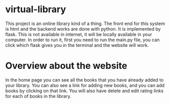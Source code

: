 # virtual-library
 This project is an online library kind of a thing. The front end for this system is html and the backend works are done with python. It is implemented by flask. This is not available in internet, it will be locally available in your computer. In order to run it, first you need to run the main.py file, you can click which flask gives you in the terminal and the website will work. 

 # Overview about the website
 In the home page you can see all the books that you have already added to your library. You can also see a link for adding new books, and you can add books by clicking on that link. You will also have delete and edit rating links for each of books in the library.
